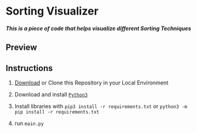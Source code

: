 # Sorting Visualizer

##### This is a piece of code that helps visualize different Sorting Techniques

## Preview




## Instructions

1. [Download](https://github.com/neeleshpandey/SortingVisualizer/archive/refs/heads/main.zip) or Clone this Repository in your Local Environment

2. Download and install [`Python3`](https://www.python.org/downloads/)

3. Install libraries with `pip3 install -r requirements.txt` or `python3 -m pip install -r requirements.txt`

4. run `main.py`
